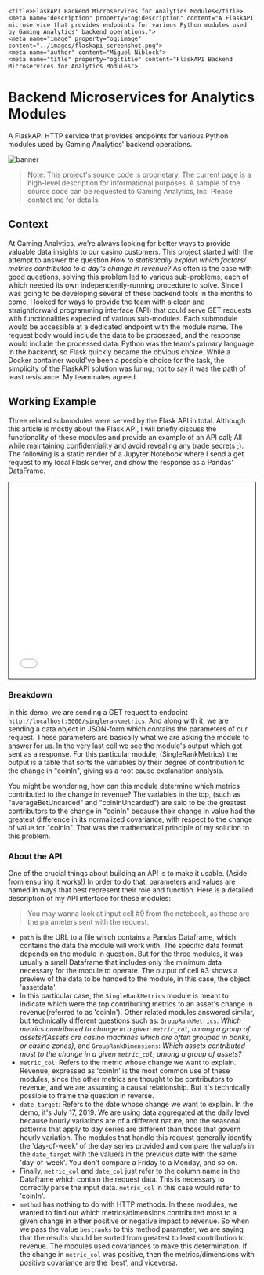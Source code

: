     <title>FlaskAPI Backend Microservices for Analytics Modules</title>
    <meta name="description" property="og:description" content="A FlaskAPI microservice that provides endpoints for various Python modules used by Gaming Analytics' backend operations.">
    <meta name="image" property="og:image" content="../images/flaskapi_screenshot.png">
    <meta name="author" content="Miguel Niblock">
    <meta name="title" property="og:title" content="FlaskAPI Backend Microservices for Analytics Modules">

# Backend Microservices for Analytics Modules

A FlaskAPI HTTP service that provides endpoints for various Python modules used by Gaming Analytics' backend operations.

<span class="image main"><img src="https://s3.amazonaws.com/com.twilio.prod.twilio-docs/original_images/flask-oauth.png" alt="banner" /></span>

> <u>Note:</u> This project's source code is proprietary. The current page is a high-level description for informational purposes. A sample of the source code can be requested to Gaming Analytics, Inc. Please contact me for details.

## Context

At Gaming Analytics, we're always looking for better ways to provide valuable data insights to our casino customers. This project started with the attempt to answer the question <i>How to statistically explain which factors/ metrics contributed to a day's change in revenue? </i> As often is the case with good questions, solving this problem led to various sub-problems, each of which needed its own independently-running procedure to solve. Since I was going to be developing several of these backend tools in the months to come, I looked for ways to provide the team with a clean and straightforward programming interface (API) that could serve GET requests with functionalities expected of various sub-modules. Each submodule would be accessible at a dedicated endpoint with the module name. The request body would include the data to be processed, and the response would include the processed data. Python was the team's primary language in the backend, so Flask quickly became the obvious choice. While a Docker container would've been a possible choice for the task, the simplicity of the FlaskAPI solution was luring; not to say it was the path of least resistance. My teammates agreed.
## Working Example

Three related submodules were served by the Flask API in total. Although this article is mostly about the Flask API, I will briefly discuss the functionality of these modules and provide an example of an API call; All while maintaining confidentiality and avoid revealing any trade secrets ;). The following is a static render of a Jupyter Notebook where I send a get request to my local Flask server, and show the response as a Pandas' DataFrame.

<iframe class="jupyter" src="Request_SingleRankMetrics.html" width="100%" height="400" style="border:1px solid black;">
            </iframe>

### Breakdown

In this demo, we are sending a GET request to endpoint `http://localhost:5000/singlerankmetrics`. And along with it, we are sending a data object in JSON-form which contains the parameters of our request. These parameters are basically what we are asking the module to answer for us. In the very last cell we see the module's output which got sent as a response. For this particular module, (SingleRankMetrics) the output is a table that sorts the variables by their degree of contribution to the change in "coinIn", giving us a root cause explanation analysis. 

You might be wondering, how can this module determine which metrics contributed to the change in revenue? The variables in the top, (such as "averageBetUncarded" and "coinInUncarded") are said to be the greatest contributors to the change in "coinIn" because their change in value had the greatest difference in its normalized covariance, with respect to the change of value for "coinIn". That was the mathematical principle of my solution to this problem.

### About the API

One of the crucial things about building an API is to make it usable. (Aside from ensuring it works!) In order to do that, parameters and values are named in ways that best represent their role and function. Here is a detailed description of my API interface for these modules:

> You may wanna look at input cell #9 from the notebook, as these are the parameters sent with the request.

- `path` is the URL to a file which contains a Pandas Dataframe, which contains the data the module will work with. The specific data format depends on the module in question. But for the three modules, it was usually a small Dataframe that includes only the minimum data necessary for the module to operate. The output of cell #3 shows a preview of the data to be handed to the module, in this case, the object 'assetdata'.
- In this particular case, the `SingleRankMetrics` module is meant to indicate which were the top contributing metrics to an asset's change in revenue(referred to as 'coinIn'). Other related modules answered similar, but technically different questions such as: `GroupRankMetrics`: *Which metrics contributed to change in a given `metric_col`, among a group of assets?(Assets are casino machines which are often grouped in banks, or casino zones)*, and `GroupRankDimensions`: *Which assets contributed most to the change in a given `metric_col`, among a group of assets?*
- `metric_col`: Refers to the metric whose change we want to explain. Revenue, expressed as 'coinIn' is the most common use of these modules, since the other metrics are thought to be contributors to revenue, and we are assuming a causal relationship. But it's technically possible to frame the question in reverse.
- `date_target`: Refers to the date whose change we want to explain. In the demo, it's July 17, 2019. We are using data aggregated at the daily level because hourly variations are of a different nature, and the seasonal patterns that apply to day series are different than those that govern hourly variation. The modules that handle this request generally identify the 'day-of-week' of the day series provided and compare the value/s in the <code>date_target</code> with the value/s in the previous date with the same 'day-of-week'. You don't compare a Friday to a Monday, and so on.
- Finally, `metric_col` and `date_col` just refer to the column name in the Dataframe which contain the request data. This is necessary to correctly parse the input data. `metric_col` in this case would refer to 'coinIn'.
- `method` has nothing to do with HTTP methods. In these modules, we wanted to find out which metrics/dimensions contributed most to a given change in either positive or negative impact to revenue. So when we pass the value `bestranks` to this method parameter, we are saying that the results should be sorted from greatest to least contribution to revenue. The modules used covariances to make this determination. If the change in `metric_col` was positive, then the metrics/dimensions with positive covariance are the 'best', and viceversa.

